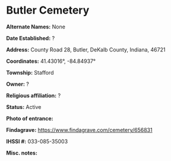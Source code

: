 # Butler Cemetery

**Alternate Names:** None

**Date Established:** ?

**Address:** County Road 28, Butler, DeKalb County, Indiana, 46721

**Coordinates:** 41.43016°, -84.84937°

**Township:** Stafford

**Owner:** ?

**Religious affiliation:** ?

**Status:** Active

**Photo of entrance:**

**Findagrave:** https://www.findagrave.com/cemetery/656831

**IHSSI #:** 	033-085-35003

**Misc. notes:**

